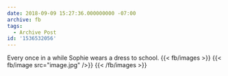 ```yaml
---
date: 2018-09-09 15:27:36.000000000 -07:00
archive: fb
tags: 
  - Archive Post
id: '1536532056'
---
```


Every once in a while Sophie wears a dress to school.
{{< fb/images >}}
{{< fb/image src="image.jpg" />}}
{{< /fb/images >}}
